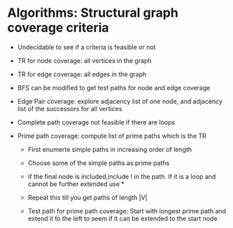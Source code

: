 # Algorithms: Structural graph coverage criteria  
* Undecidable to see if a criteria is feasible or not  
* TR for node coverage: all vertices in the graph  
* TR for edge coverage: all edges in the graph  
* BFS can be modified to get test paths for node and edge coverage  
  
* Edge Pair coverage: explore adjacency list of one node, and adjacency list of the successors for all vertices  
  
* Complete path coverage not feasible if there are loops  
  
* Prime path coverage: compute list of prime paths which is the TR  
  * First enumerte simple paths in increasing order of length  
  * Choose some of the simple paths as prime paths  
  * if the final node is included,include ! in the path. If it is a loop and cannot be further extended use *  
  * Repeat this till you get paths of length |V|  
    
  * Test path for prime path coverage: Start with longest prime path and extend it to the left to seem if it can be extended to the start node  
    
    


